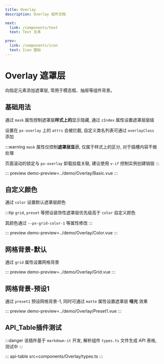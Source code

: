 ```yaml
---
title: Overlay
description: Overlay 组件文档

next:
  link: /components/text
  text: Text 文本

prev:
  link: /components/icon
  text: Icon 图标
---
```


# Overlay 遮罩层

向指定元素添加遮罩层, 常用于模态框、抽屉等组件背景。

## 基础用法

通过 `mask` 属性控制遮罩层**样式上的**显示隐藏, 通过 `zIndex` 属性设置遮罩层层级

设置在 `px-overlay` 上的 `attrs` 会被拦截, 自定义类名列表可通过 `overlayClass` 添加

:::warning
`mask` 属性仅控制**遮罩层显示**, 仅属于样式上的区分, 对于插槽内容不做处理

页面滚动的锁定与 `px-overlay` 卸载挂载关联, 建议使用 `v-if` 控制实例创建销毁
:::

::: preview
demo-preview=../demo/Overlay/Basic.vue
:::

## 自定义颜色

通过 `color` 设置默认遮罩层颜色

:::tip
`grid`, `preset` 等预设装饰性遮罩层优先级高于 `color` 自定义颜色

其颜色通过 `--px-grid-color-1` 等属性修改
:::

::: preview
demo-preview=../demo/Overlay/Color.vue
:::

## 网格背景-默认

通过 `grid` 属性设置网格背景

::: preview
demo-preview=../demo/Overlay/Grid.vue
:::

## 网格背景-预设1

通过 `preset1` 预设网格背景-1, 同时可通过 `matte` 属性设置遮罩层 **哑光** 效果

::: preview
demo-preview=../demo/Overlay/Preset1.vue
:::


## API_Table插件测试

:::danger
该插件基于 `markdown-it` 开发, 解析组件 `types.ts` 文件生成 API 表格, 测试中
:::

::: api-table src=components/Overlay/types.ts
:::